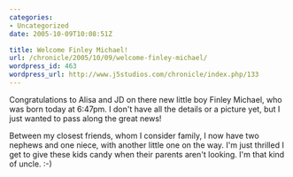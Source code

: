 ```yaml
--- 
categories:
- Uncategorized
date: 2005-10-09T10:08:51Z

title: Welcome Finley Michael!
url: /chronicle/2005/10/09/welcome-finley-michael/
wordpress_id: 463
wordpress_url: http://www.j5studios.com/chronicle/index.php/133
---
```


Congratulations to Alisa and JD on there new little boy Finley Michael, who was born today at 6:47pm.  I don't have all the details or a picture yet, but I just wanted to pass along the great news!

Between my closest friends, whom I consider family, I now have two nephews and one niece, with another little one on the way. I'm just thrilled I get to give these kids candy when their parents aren't looking. I'm that kind of uncle. :-)

